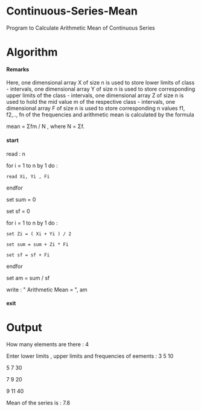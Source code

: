 # Continuous-Series-Mean
Program to Calculate Arithmetic Mean of Continuous Series
# Algorithm
#### Remarks
Here, one dimensional array X of size n is used to store lower limits of  class - intervals, one dimensional array Y of size n is used to store corresponding upper limits of the class - intervals, one dimensional array Z of size n is used to hold the mid value m of the respective class - intervals, one dimensional array F of size n is used to store corresponding n values f1, f2,.., fn of the frequencies and arithmetic mean is calculated by the formula 

mean = Σfm / N , where N = Σf.

#### start
  read : n

  for i = 1 to n by 1 do :

    read Xi, Yi , Fi

  endfor

  set sum = 0

  set sf = 0

  for i = 1 to n by 1 do : 

    set Zi = ( Xi + Yi ) / 2

    set sum = sum + Zi * Fi

    set sf = sf + Fi

  endfor

  set am = sum / sf

  write : " Arithmetic Mean = ", am

#### exit
# Output
How many elements are there : 4


Enter lower limits , upper limits and frequencies of eements : 3 5 10

5 7 30

7 9 20

9 11 40

Mean of the series is : 7.8



